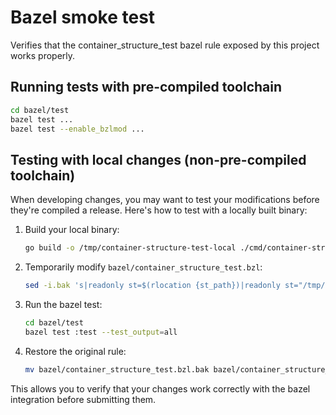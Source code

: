 # Bazel smoke test

Verifies that the container_structure_test bazel rule exposed by this project works properly.

## Running tests with pre-compiled toolchain

```sh
cd bazel/test
bazel test ...
bazel test --enable_bzlmod ...
```

## Testing with local changes (non-pre-compiled toolchain)

When developing changes, you may want to test your modifications before they're compiled a release. Here's how to test with a locally built binary:

1. Build your local binary:
   ```sh
   go build -o /tmp/container-structure-test-local ./cmd/container-structure-test/
   ```

2. Temporarily modify `bazel/container_structure_test.bzl`:
   ```sh
   sed -i.bak 's|readonly st=$(rlocation {st_path})|readonly st="/tmp/container-structure-test-local"|g' bazel/container_structure_test.bzl
   ```

3. Run the bazel test:
   ```sh
   cd bazel/test
   bazel test :test --test_output=all
   ```

4. Restore the original rule:
   ```sh
   mv bazel/container_structure_test.bzl.bak bazel/container_structure_test.bzl
   ```

This allows you to verify that your changes work correctly with the bazel integration before submitting them.
